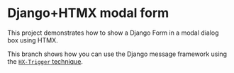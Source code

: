# Django+HTMX modal form

This project demonstrates how to show a Django Form in a modal dialog box using HTMX.

This branch shows how you can use the Django message framework using the [`HX-Trigger` technique](https://blog.benoitblanchon.fr/django-htmx-messages-framework/).